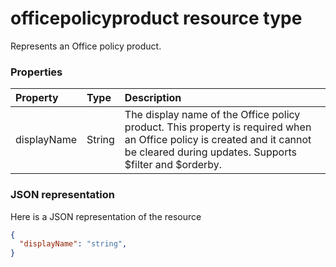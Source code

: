 # officepolicyproduct resource type

Represents an Office policy product.

### Properties
| Property	   | Type	|Description|
|:---------------|:--------|:----------|
|displayName|String|The display name of the Office policy product. This property is required when an Office policy is created and it cannot be cleared during updates. Supports $filter and $orderby.|

### JSON representation

Here is a JSON representation of the resource

<!-- {
  "blockType": "resource",
  "optionalProperties": [
    "displayName",
  ],
  "keyProperty": "id",
  "@odata.type": "microsoft.graph.officepolicy"
}-->

```json
{
  "displayName": "string",
}

```

<!-- uuid: 8fcb5dbc-d5aa-4681-8e31-b001d5168d79
2015-10-25 14:57:30 UTC -->
<!-- {
  "type": "#page.annotation",
  "description": "officePolicy resource",
  "keywords": "",
  "section": "documentation",
  "tocPath": ""
}-->
